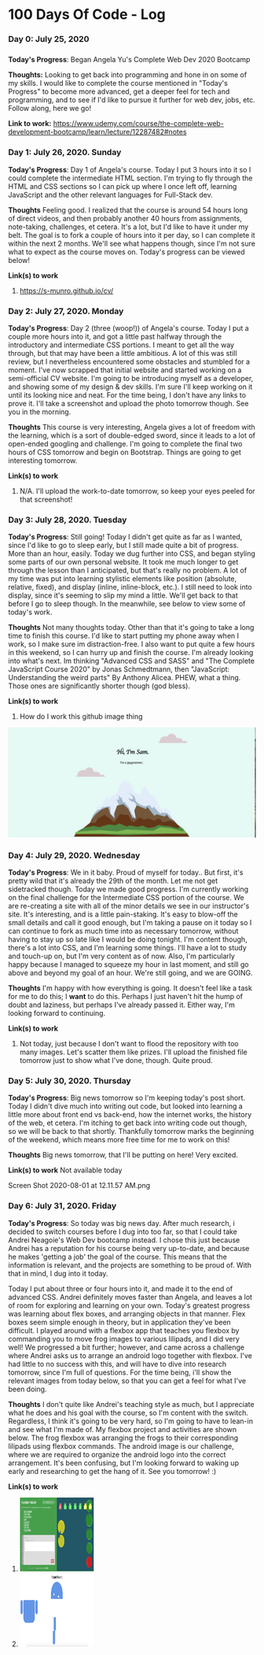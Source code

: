 # 100 Days Of Code - Log

### Day 0: July 25, 2020
#####

**Today's Progress**: Began Angela Yu's Complete Web Dev 2020 Bootcamp

**Thoughts:** Looking to get back into programming and hone in on some of my skills.  I would like to complete the course mentioned in "Today's Progress" to become more advanced, get a deeper feel for tech and programming, and to see if I'd like to pursue it further for web dev, jobs, etc.  Follow along, here we go!

**Link to work:** https://www.udemy.com/course/the-complete-web-development-bootcamp/learn/lecture/12287482#notes

### Day 1: July 26, 2020. Sunday

**Today's Progress**: Day 1 of Angela's course.  Today I put 3 hours into it so I could complete the intermediate HTML section.  I'm trying to fly through the HTML and CSS sections so I can pick up where I once left off, learning JavaScript and the other relevant languages for Full-Stack dev.

**Thoughts** Feeling good.  I realized that the course is around 54 hours long of direct videos, and then probably another 40 hours from assignments, note-taking, challenges, et cetera.  It's a lot, but I'd like to have it under my belt.  The goal is to fork a couple of hours into it per day, so I can complete it within the next 2 months.  We'll see what happens though, since I'm not sure what to expect as the course moves on.  Today's progress can be viewed below!

**Link(s) to work**
1. https://s-munro.github.io/cv/




### Day 2: July 27, 2020. Monday

**Today's Progress**: Day 2 (three (woop!)) of Angela's course.  Today I put a couple more hours into it, and got a little past halfway through the introductory and intermediate CSS portions.  I meant to get all the way through, but that may have been a little ambitious.  A lot of this was still review, but I nevertheless encountered some obstacles and stumbled for a moment.  I've now scrapped that initial website and started working on a semi-official CV website.  I'm going to be introducing myself as a developer, and showing some of my design & dev skills.  I'm sure I'll keep working on it until its looking nice and neat.  For the time being, I don't have any links to prove it.  I'll take a screenshot and upload the photo tomorrow though. See you in the morning.

**Thoughts** This course is very interesting, Angela gives a lot of freedom with the learning, which is a sort of double-edged sword, since it leads to a lot of open-ended googling and challenge.  I'm going to complete the final two hours of CSS tomorrow and begin on Bootstrap.  Things are going to get interesting tomorrow.

**Link(s) to work**
1. N/A.  I'll upload the work-to-date tomorrow, so keep your eyes peeled for that screenshot!



### Day 3: July 28, 2020. Tuesday

**Today's Progress**: Still going!  Today I didn't get quite as far as I wanted, since I'd like to go to sleep early, but I still made quite a bit of progress.  More than an hour, easily.  Today we dug further into CSS, and began styling some parts of our own personal website.  It took me much longer to get through the lesson than I anticipated, but that's really no problem.  A lot of my time was put into learning stylistic elements like position (absolute, relative, fixed), and display (inline, inline-block, etc.).  I still need to look into display, since it's seeming to slip my mind a little.  We'll get back to that before I go to sleep though.  In the meanwhile, see below to view some of today's work.

**Thoughts** Not many thoughts today.  Other than that it's going to take a long time to finish this course.  I'd like to start putting my phone away when I work, so I make sure im distraction-free.  I also want to put quite a few hours in this weekend, so I can hurry up and finish the course.  I'm already looking into what's next.  Im thinking "Advanced CSS and SASS" and "The Complete JavaScript Course 2020" by Jonas Schmedtmann, then "JavaScript: Understanding the weird parts" By Anthony Alicea.  PHEW, what a thing.  Those ones are significantly shorter though (god bless).

**Link(s) to work**
1. How do I work this github image thing
<img src="Screen Shot 2020-07-28 at 10.37.33 PM.png">



### Day 4: July 29, 2020. Wednesday

**Today's Progress**: We in it baby.  Proud of myself for today.. But first, it's pretty wild that it's already the 29th of the month.  Let me not get sidetracked though.  Today we made good progress.  I'm currently working on the final challenge for the Intermediate CSS portion of the course.  We are re-creating a site with all of the minor details we see in our instructor's site.  It's interesting, and is a little pain-staking.  It's easy to blow-off the small details and call it good enough, but I'm taking a pause on it today so I can continue to fork as much time into as necessary tomorrow, without having to stay up so late like I would be doing tonight.  I'm content though, there's a lot into CSS, and I'm learning some things.  I'll have a lot to study and touch-up on, but I'm very content as of now.  Also, I'm particularly happy because I managed to squeeze my hour in last moment, and still go above and beyond my goal of an hour.  We're still going, and we are GOING. 

**Thoughts** I'm happy with how everything is going.  It doesn't feel like a task for me to do this; I <strong>want</strong> to do this.  Perhaps I just haven't hit the hump of doubt and laziness, but perhaps I've already passed it.  Either way, I'm looking forward to continuing.  

**Link(s) to work**
1. Not today, just because I don't want to flood the repository with too many images.  Let's scatter them like prizes.  I'll upload the finished file tomorrow just to show what I've done, though.  Quite proud.


### Day 5: July 30, 2020. Thursday

**Today's Progress**: Big news tomorrow so I'm keeping today's post short.  Today I didn't dive much into writing out code, but looked into learning a little more about front end vs back-end, how the internet works, the history of the web, et cetera.  I'm itching to get back into writing code out though, so we will be back to that shortly.  Thankfully tomorrow marks the beginning of the weekend, which means more free time for me to work on this!

**Thoughts** Big news tomorrow, that I'll be putting on here! Very excited.

**Link(s) to work**
Not available today

Screen Shot 2020-08-01 at 12.11.57 AM.png

### Day 6: July 31, 2020. Friday

**Today's Progress**: So today was big news day.  After much research, i decided to switch courses before I dug into too far, so that I could take Andrei Neagoie's Web Dev bootcamp instead.  I chose this just because Andrei has a reputation for his course being very up-to-date, and because he makes 'getting a job' the goal of the course.  This means that the information is relevant, and the projects are something to be proud of.  With that in mind, I dug into it today.

Today I put about three or four hours into it, and made it to the end of advanced CSS.  Andrei definitely moves faster than Angela, and leaves a lot of room for exploring and learning on your own.  Today's greatest progress was learning about flex boxes, and arranging objects in that manner.  Flex boxes seem simple enough in theory, but in application they've been difficult.  I played around with a flexbox app that teaches you flexbox by commanding you to move frog images to various lilipads, and I did very well!  We progressed a bit further; however, and came across a challenge where Andrei asks us to arrange an android logo together with flexbox.  I've had little to no success with this, and will have to dive into research tomorrow, since I'm full of questions.  For the time being, i'll show the relevant images from today below, so that you can get a feel for what I've been doing.


**Thoughts** I don't quite like Andrei's teaching style as much, but I appreciate what he does and his goal with the course, so I'm content with the switch.  Regardless, I think it's going to be very hard, so I'm going to have to lean-in and see what I'm made of.  My flexbox project and activities are shown below.  The frog flexbox was arranging the frogs to their corresponding lilipads using flexbox commands.  The android image is our challenge, where we are required to organize the android logo into the correct arrangement.  It's been confusing, but I'm looking forward to waking up early and researching to get the hang of it.  See you tomorrow! :)

**Link(s) to work**
1. <img src="Screen Shot 2020-08-01 at 12.11.57 AM.png" style="width: 150px; height: 150px;">
2. <img src="Screen Shot 2020-08-01 at 12.53.50 AM.png" style="width: 150px; height: 150px;">

